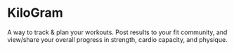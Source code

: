 # KiloGram
A way to track &amp; plan your workouts. Post results to your fit community, and view/share your overall progress in strength, cardio capacity, and physique.
